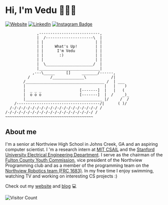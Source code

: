 # Hi, I'm Vedu 🏄🏽‍♂️
[![Website](https://img.shields.io/badge/Website-vmallela.com-informational?style=flat-square&logo=jekyll&logoColor=white)](https://www.vmallela.com)
[![LinkedIn](https://img.shields.io/badge/LinkedIn-vmallela-informational?style=flat-square&logo=linkedin&logoColor=white)](https://www.linkedin.com/in/vedu-mallela-a9aaa5162/)
[![Instagram Badge](https://img.shields.io/badge/-vedu_mallela-blue?style=flat-square&logo=instagram&logoColor=white&link=https://instagram.com/kanna6501/)](https://instagram.com/vedu_mallela)
```
              ,---------------------------,
              |  /---------------------\  |
              | |                       | |
              | |     What's Up!        | |
              | |      I'm Vedu         | |
              | |       :)              | |
              | |                       | |
              |  \_____________________/  |
              |___________________________|
            ,---\_____     []     _______/------,
          /         /______________\           /|
        /___________________________________ /  | ___
        |                                   |   |    )
        |  _ _ _                 [-------]  |   |   (
        |  o o o                 [-------]  |  /    _)_
        |__________________________________ |/     /  /
    /-------------------------------------/|      ( )/
  /-/-/-/-/-/-/-/-/-/-/-/-/-/-/-/-/-/-/-/ /
/-/-/-/-/-/-/-/-/-/-/-/-/-/-/-/-/-/-/-/ /
~~~~~~~~~~~~~~~~~~~~~~~~~~~~~~~~~~~~~~~
```
## About me
I'm a senior at Northview High School in Johns Creek, GA and an aspiring computer scientist. I 'm a research intern at [MIT CSAIL](https://csail.mit.edu) and the [Stanford University Electrical Engineering Department](https://ee.stanford.edu). I serve as the chairman of the [Fulton County Youth Commission](https://www.fultoncountyga.gov/services/youth/youth-commission), vice president of the Northview Programming club and as a member of the programming team on the [Northview Robotics team (FRC 1683)](https://www.technotitans.org/). In my free time I enjoy swimming, watching TV and working on interesting CS projects :)

Check out my [website](https://www.vmallela.com) and [blog](https://blog.vmallela.com) 💻



![Visitor Count](https://profile-counter.glitch.me/vmallela0/count.svg)
